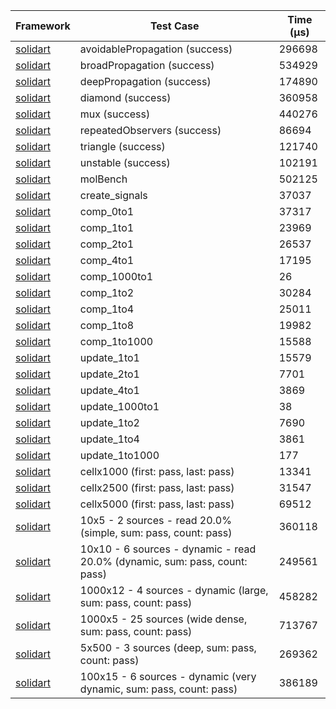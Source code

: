 | Framework | Test Case | Time (μs) |
| --- | --- | --- |
| [solidart](https://github.com/nank1ro/solidart) | avoidablePropagation (success) | 296698 |
| [solidart](https://github.com/nank1ro/solidart) | broadPropagation (success) | 534929 |
| [solidart](https://github.com/nank1ro/solidart) | deepPropagation (success) | 174890 |
| [solidart](https://github.com/nank1ro/solidart) | diamond (success) | 360958 |
| [solidart](https://github.com/nank1ro/solidart) | mux (success) | 440276 |
| [solidart](https://github.com/nank1ro/solidart) | repeatedObservers (success) | 86694 |
| [solidart](https://github.com/nank1ro/solidart) | triangle (success) | 121740 |
| [solidart](https://github.com/nank1ro/solidart) | unstable (success) | 102191 |
| [solidart](https://github.com/nank1ro/solidart) | molBench | 502125 |
| [solidart](https://github.com/nank1ro/solidart) | create_signals | 37037 |
| [solidart](https://github.com/nank1ro/solidart) | comp_0to1 | 37317 |
| [solidart](https://github.com/nank1ro/solidart) | comp_1to1 | 23969 |
| [solidart](https://github.com/nank1ro/solidart) | comp_2to1 | 26537 |
| [solidart](https://github.com/nank1ro/solidart) | comp_4to1 | 17195 |
| [solidart](https://github.com/nank1ro/solidart) | comp_1000to1 | 26 |
| [solidart](https://github.com/nank1ro/solidart) | comp_1to2 | 30284 |
| [solidart](https://github.com/nank1ro/solidart) | comp_1to4 | 25011 |
| [solidart](https://github.com/nank1ro/solidart) | comp_1to8 | 19982 |
| [solidart](https://github.com/nank1ro/solidart) | comp_1to1000 | 15588 |
| [solidart](https://github.com/nank1ro/solidart) | update_1to1 | 15579 |
| [solidart](https://github.com/nank1ro/solidart) | update_2to1 | 7701 |
| [solidart](https://github.com/nank1ro/solidart) | update_4to1 | 3869 |
| [solidart](https://github.com/nank1ro/solidart) | update_1000to1 | 38 |
| [solidart](https://github.com/nank1ro/solidart) | update_1to2 | 7690 |
| [solidart](https://github.com/nank1ro/solidart) | update_1to4 | 3861 |
| [solidart](https://github.com/nank1ro/solidart) | update_1to1000 | 177 |
| [solidart](https://github.com/nank1ro/solidart) | cellx1000 (first: pass, last: pass) | 13341 |
| [solidart](https://github.com/nank1ro/solidart) | cellx2500 (first: pass, last: pass) | 31547 |
| [solidart](https://github.com/nank1ro/solidart) | cellx5000 (first: pass, last: pass) | 69512 |
| [solidart](https://github.com/nank1ro/solidart) | 10x5 - 2 sources - read 20.0% (simple, sum: pass, count: pass) | 360118 |
| [solidart](https://github.com/nank1ro/solidart) | 10x10 - 6 sources - dynamic - read 20.0% (dynamic, sum: pass, count: pass) | 249561 |
| [solidart](https://github.com/nank1ro/solidart) | 1000x12 - 4 sources - dynamic (large, sum: pass, count: pass) | 458282 |
| [solidart](https://github.com/nank1ro/solidart) | 1000x5 - 25 sources (wide dense, sum: pass, count: pass) | 713767 |
| [solidart](https://github.com/nank1ro/solidart) | 5x500 - 3 sources (deep, sum: pass, count: pass) | 269362 |
| [solidart](https://github.com/nank1ro/solidart) | 100x15 - 6 sources - dynamic (very dynamic, sum: pass, count: pass) | 386189 |
